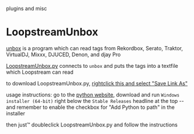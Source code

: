 plugins and misc


# LoopstreamUnbox

[unbox](https://github.com/erikrichardlarson/unbox) is a program which can read tags from Rekordbox, Serato, Traktor, VirtualDJ, Mixxx, DJUCED, Denon, and djay Pro

[LoopstreamUnbox.py](LoopstreamUnbox.py) connects to `unbox` and puts the tags into a textfile which Loopstream can read

to download LoopstreamUnbox.py, [rightclick this and select "Save Link As"](https://raw.githubusercontent.com/9001/Loopstream/refs/heads/master/stuff/LoopstreamUnbox.py)

usage instructions: go to the [python website](https://www.python.org/downloads/windows/), download and run `Windows installer (64-bit)` right below the `Stable Releases` headline at the top -- and remember to enable the checkbox for "Add Python to path" in the installer

then just™ doubleclick LoopstreamUnbox.py and follow the instructions
